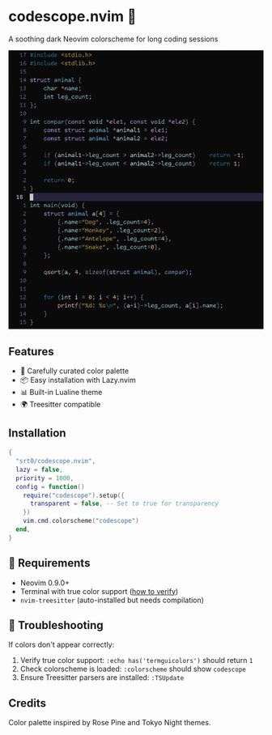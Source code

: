 # codescope.nvim 🌌

A soothing dark Neovim colorscheme for long coding sessions

![codescope Screenshot](./screenshot.png)

## Features

- 🎨 Carefully curated color palette
- 📦 Easy installation with Lazy.nvim
- 📊 Built-in Lualine theme
- 🌍 Treesitter compatible

## Installation

```lua
{
  "srt0/codescope.nvim",
  lazy = false,
  priority = 1000,
  config = function()
    require("codescope").setup({
      transparent = false, -- Set to true for transparency
    })
    vim.cmd.colorscheme("codescope")
  end,
}
```

## 🌈 Requirements
- Neovim 0.9.0+
- Terminal with true color support ([how to verify](https://gist.github.com/XVilka/8346728))
- `nvim-treesitter` (auto-installed but needs compilation)

## 🔧 Troubleshooting
If colors don't appear correctly:
1. Verify true color support: `:echo has('termguicolors')` should return `1`
2. Check colorscheme is loaded: `:colorscheme` should show `codescope`
3. Ensure Treesitter parsers are installed: `:TSUpdate`

## Credits

Color palette inspired by Rose Pine and Tokyo Night themes.
